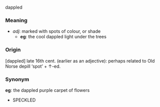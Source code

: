 dappled
### Meaning
+ _adj_: marked with spots of colour, or shade
	+ __eg__: the cool dappled light under the trees

### Origin

[dappled] late 16th cent. (earlier as an adjective): perhaps related to Old Norse depill ‘spot’ + ↑-ed.

### Synonym

__eg__: the dappled purple carpet of flowers

+ SPECKLED


